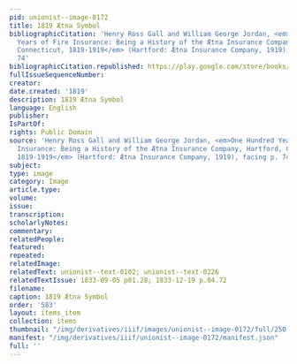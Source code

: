 ```yaml
---
pid: unionist--image-0172
title: 1819 Ætna Symbol
bibliographicCitation: 'Henry Ross Gall and William George Jordan, <em>One Hundred
  Years of Fire Insurance: Being a History of the Ætna Insurance Company, Hartford,
  Connecticut, 1819-1919</em> (Hartford: Ætna Insurance Company, 1919), facing p.
  74'
bibliographicCitation.republished: https://play.google.com/store/books/details?id=5LvvzIWmySMC&rdid=book-5LvvzIWmySMC&rdot=1
fullIssueSequenceNumber: 
creator: 
date.created: '1819'
description: 1819 Ætna Symbol
language: English
publisher: 
IsPartOf: 
rights: Public Domain
source: 'Henry Ross Gall and William George Jordan, <em>One Hundred Years of Fire
  Insurance: Being a History of the Ætna Insurance Company, Hartford, Connecticut,
  1819-1919</em> (Hartford: Ætna Insurance Company, 1919), facing p. 74'
subject: 
type: image
category: Image
article.type: 
volume: 
issue: 
transcription: 
scholarlyNotes: 
commentary: 
relatedPeople: 
featured: 
repeated: 
relatedImage: 
relatedText: unionist--text-0102; unionist--text-0226
relatedTextIssue: 1833-09-05 p01.28; 1833-12-19 p.04.72
filename: 
caption: 1819 Ætna Symbol
order: '583'
layout: items_item
collection: items
thumbnail: "/img/derivatives/iiif/images/unionist--image-0172/full/250,/0/default.jpg"
manifest: "/img/derivatives/iiif/unionist--image-0172/manifest.json"
full: ''
---
```

